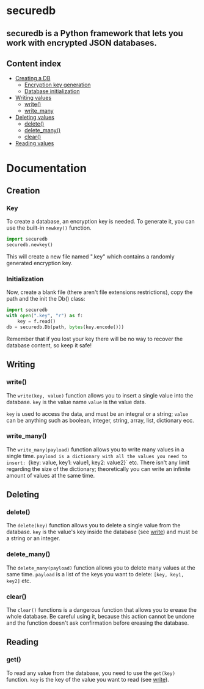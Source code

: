 # securedb

## securedb is a Python framework that lets you work with encrypted JSON databases.
## Content index
- [Creating a DB](##creation)
  - [Encryption key generation](###key)
  - [Database initialization](###initialization)
- [Writing values](##writing)
  - [write()](###write)
  - [write_many](###write_many)
- [Deleting values](##deleting)
  - [delete()](###delete)
  - [delete_many()](###delete_many)
  - [clear()](###clear)
- [Reading values](##reading)



# Documentation
## Creation
### Key
To create a database, an encryption key is needed. To generate it, you can use the built-in `newkey()` function.
```py
import securedb
securedb.newkey()
```
This will create a new file named ".key" which contains a randomly generated encryption key.

### Initialization
Now, create a blank file (there aren't file extensions restrictions), copy the path and the init the Db() class:
```py
import securedb
with open(".key", "r") as f:
    key = f.read()
db = securedb.Db(path, bytes(key.encode()))
```
Remember that if you lost your key there will be no way to recover the database content, so keep it safe!

## Writing
### write()
The `write(key, value)` function allows you to insert a single value into the database.
`key` is the value name
`value` is the value data.

`key` is used to access the data, and must be an integral or a string;
`value` can be anything such as boolean, integer, string, array, list, dictionary ecc.

### write_many()
The `write_many(payload)` function allows you to write many values in a single time. 
`payload is a dictionary with all the values you need to insert:
`{key: value, key1: value1, key2: value2}` etc.
There isn't any limit regarding the size of the dictionary; theoretically you can write an infinite amount of values at the same time.

## Deleting
### delete()
The `delete(key)` function allows you to delete a single value from the database.
`key` is the value's key inside the database (see [write](##writing)) and must be a string or an integer. 

### delete_many()
The `delete_many(payload)` function allows you to delete many values at the same time.
`payload` is a list of the keys you want to delete:
`[key, key1, key2]` etc. 

### clear()
The `clear()` functions is a dangerous function that allows you to erease the whole database. 
Be careful using it, because this action cannot be undone and the function doesn't ask confirmation before ereasing the database.

## Reading
### get()
To read any value from the database, you need to use the `get(key)` function.
`key` is the key of the value you want to read (see [write](##writing)).